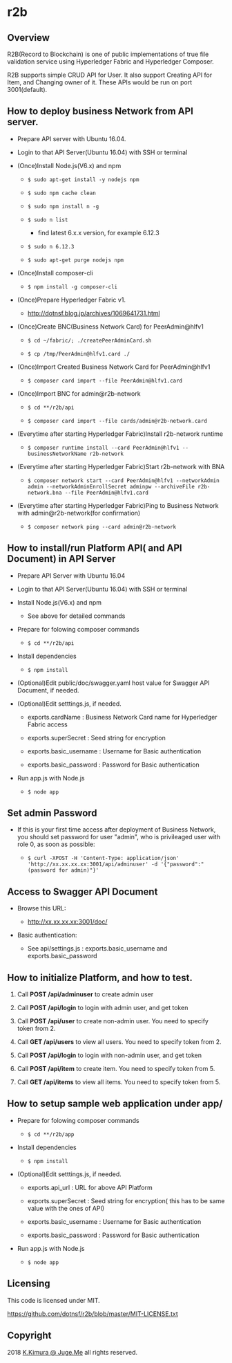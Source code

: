 # r2b


## Overview

R2B(Record to Blockchain) is one of public implementations of true file validation service using Hyperledger Fabric and Hyperledger Composer.

R2B supports simple CRUD API for User. It also support Creating API for Item, and Changing owner of it. These APIs would be run on port 3001(default).

## How to deploy business Network from API server.

- Prepare API server with Ubuntu 16.04.

- Login to that API Server(Ubuntu 16.04) with SSH or terminal

- (Once)Install Node.js(V6.x) and npm

    - `$ sudo apt-get install -y nodejs npm`

    - `$ sudo npm cache clean`

    - `$ sudo npm install n -g`

    - `$ sudo n list`

        - find latest 6.x.x version, for example 6.12.3

    - `$ sudo n 6.12.3`

    - `$ sudo apt-get purge nodejs npm`

- (Once)Install composer-cli

    - `$ npm install -g composer-cli`

- (Once)Prepare Hyperledger Fabric v1.

    - http://dotnsf.blog.jp/archives/1069641731.html

- (Once)Create BNC(Business Network Card) for PeerAdmin@hlfv1

    - `$ cd ~/fabric/; ./createPeerAdminCard.sh`

    - `$ cp /tmp/PeerAdmin@hlfv1.card ./`

- (Once)Import Created Business Network Card for PeerAdmin@hlfv1

    - `$ composer card import --file PeerAdmin@hlfv1.card`

- (Once)Import BNC for admin@r2b-network

    - `$ cd **/r2b/api`

    - `$ composer card import --file cards/admin@r2b-network.card`

- (Everytime after starting Hyperledger Fabric)Install r2b-network runtime

    - `$ composer runtime install --card PeerAdmin@hlfv1 --businessNetworkName r2b-network`

- (Everytime after starting Hyperledger Fabric)Start r2b-network with BNA

    - `$ composer network start --card PeerAdmin@hlfv1 --networkAdmin admin --networkAdminEnrollSecret adminpw --archiveFile r2b-network.bna --file PeerAdmin@hlfv1.card`

- (Everytime after starting Hyperledger Fabric)Ping to Business Network with admin@r2b-network(for confirmation)

    - `$ composer network ping --card admin@r2b-network`

## How to install/run Platform API( and API Document) in API Server

- Prepare API Server with Ubuntu 16.04

- Login to that API Server(Ubuntu 16.04) with SSH or terminal

- Install Node.js(V6.x) and npm

    - See above for detailed commands

- Prepare for folowing composer commands

    - `$ cd **/r2b/api`

- Install dependencies

    - `$ npm install`

- (Optional)Edit public/doc/swagger.yaml host value for Swagger API Document, if needed.

- (Optional)Edit setttings.js, if needed.

    - exports.cardName : Business Network Card name for Hyperledger Fabric access

    - exports.superSecret : Seed string for encryption

    - exports.basic_username : Username for Basic authentication

    - exports.basic_password : Password for Basic authentication

- Run app.js with Node.js

    - `$ node app`

## Set admin Password

- If this is your first time access after deployment of Business Network, you should set password for user "admin", who is privileaged user with role 0, as soon as possible:

    - `$ curl -XPOST -H 'Content-Type: application/json' 'http://xx.xx.xx.xx:3001/api/adminuser' -d '{"password":"(password for admin)"}'`

## Access to Swagger API Document

- Browse this URL:

    - http://xx.xx.xx.xx:3001/doc/

- Basic authentication:

    - See api/settings.js : exports.basic_username and exports.basic_password

## How to initialize Platform, and how to test.

1. Call **POST /api/adminuser** to create admin user

2. Call **POST /api/login** to login with admin user, and get token

3. Call **POST /api/user** to create non-admin user. You need to specify token from 2.

4. Call **GET /api/users** to view all users. You need to specify token from 2.

5. Call **POST /api/login** to login with non-admin user, and get token

6. Call **POST /api/item** to create item. You need to specify token from 5.

7. Call **GET /api/items** to view all items. You need to specify token from 5.


## How to setup sample web application under app/

- Prepare for folowing composer commands

    - `$ cd **/r2b/app`

- Install dependencies

    - `$ npm install`

- (Optional)Edit setttings.js, if needed.

    - exports.api_url : URL for above API Platform

    - exports.superSecret : Seed string for encryption( this has to be same value with the ones of API)

    - exports.basic_username : Username for Basic authentication

    - exports.basic_password : Password for Basic authentication

- Run app.js with Node.js

    - `$ node app`






## Licensing

This code is licensed under MIT.

https://github.com/dotnsf/r2b/blob/master/MIT-LICENSE.txt

## Copyright

2018 [K.Kimura @ Juge.Me](https://github.com/dotnsf) all rights reserved.
